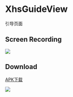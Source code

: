 # XhsGuideView

引导页面

## Screen Recording
![](https://github.com/13570524658/XhsGuideView/raw/master/READMEView/show.gif)
 
## Download

[APK下载](https://github.com/13570524658/XhsGuideView/raw/master/READMEView/XhsWelcomeAnim.apk)

![](https://github.com/13570524658/XhsGuideView/raw/master/READMEView/downloadqrcode.png)

